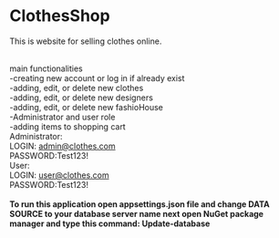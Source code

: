 # ClothesShop

This is website for selling clothes online. <br/>
<br/>

main functionalities<br/>
-creating new account or log in if already exist<br/>
-adding, edit, or delete new clothes</br>
-adding, edit, or delete new designers<br/>
-adding, edit, or delete new fashioHouse </br>
-Administrator and user role </br>
-adding items to shopping cart
<br/>
Administrator: <br/>
LOGIN: admin@clothes.com<br/>
PASSWORD:Test123!
<br/>
User: <br/>
LOGIN: user@clothes.com<br/>
PASSWORD:Test123!
<br/>
<br/>
<b>To run this application open appsettings.json file and change DATA SOURCE to your database server name 
next open NuGet package manager and type this command: Update-database
